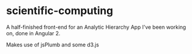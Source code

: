 # scientific-computing

A half-finished front-end for an Analytic Hierarchy App I've been working on, done in Angular 2.

Makes use of jsPlumb and some d3.js
